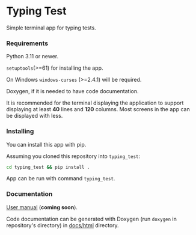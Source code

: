 # Typing Test

Simple terminal app for typing tests.

### Requirements

Python 3.11 or newer.

`setuptools`(>=61) for installing the app.

On Windows `windows-curses` (>=2.4.1) will be required.

Doxygen, if it is needed to have code documentation.

It is recommended for the terminal displaying the application to support displaying at least **40** lines and **120** columns. Most screens in the app can be displayed with less.

### Installing

You can install this app with pip.

Assuming you cloned this repository into `typing_test`:
```bash
cd typing_test && pip install .
```

App can be run with command `typing_test`.

### Documentation

[User manual](docs/manual.md) (**coming soon**).

Code documentation can be generated with Doxygen (run `doxygen` in repository's directory) in [docs/html](docs/html) directory.